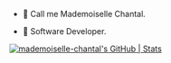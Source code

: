 * 👋 Call me Mademoiselle Chantal.
  
* 🚀 Software Developer.



[![mademoiselle-chantal's GitHub | Stats](https://stats.quine.sh/mademoiselle-chantal/github?theme=dark)](https://quine.sh?utm_source=widgets&utm_campaign=mademoiselle-chantal) 


<!---
mademoiselle-chantal/mademoiselle-chantal is a ✨ special ✨ repository because its `README.md` (this file) appears on your GitHub profile.
You can click the Preview link to take a look at your changes.
--->
